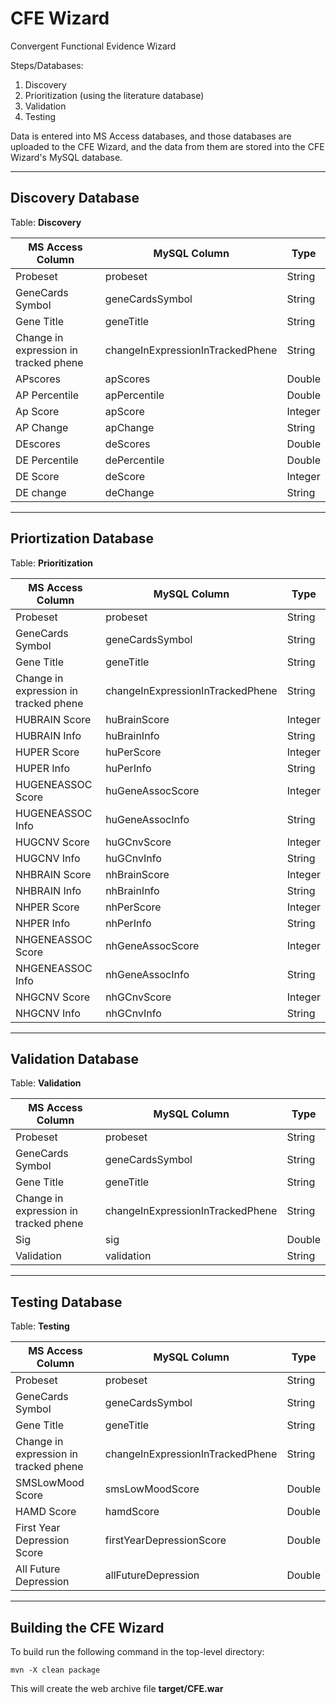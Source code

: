 CFE Wizard
============================================

Convergent Functional Evidence Wizard

Steps/Databases:

1. Discovery
2. Prioritization (using the literature database)
3. Validation
4. Testing

Data is entered into MS Access databases, and those databases are uploaded to the CFE Wizard,
and the data from them are stored into the CFE Wizard's MySQL database.

---

Discovery Database
---------------------

Table: **Discovery**

| MS Access Column                      | MySQL Column                        | Type       |
| ------------------------------------- | ----------------------------------- |----------- |
| Probeset                              | probeset                            | String     |
| GeneCards Symbol                      | geneCardsSymbol                     | String     |
| Gene Title                            | geneTitle                           | String     |
| Change in expression in tracked phene | changeInExpressionInTrackedPhene    | String     |
| APscores                              | apScores                            | Double     |
| AP Percentile                         | apPercentile                        | Double     |
| Ap Score                              | apScore                             | Integer    |
| AP Change                             | apChange                            | String     |
| DEscores                              | deScores                            | Double     |
| DE Percentile                         | dePercentile                        | Double     |
| DE Score                              | deScore                             | Integer    |
| DE change                             | deChange                            | String     |
 

---

Priortization Database
----------------------

 Table: **Prioritization**
 
 
| MS Access Column                      | MySQL Column                        | Type       |
| ------------------------------------- | ----------------------------------- |----------- |
| Probeset                              | probeset                            | String     |
| GeneCards Symbol                      | geneCardsSymbol                     | String     |
| Gene Title                            | geneTitle                           | String     |
| Change in expression in tracked phene | changeInExpressionInTrackedPhene    | String     |
| HUBRAIN Score                         | huBrainScore                        | Integer    |
| HUBRAIN Info                          | huBrainInfo                         | String     | 
| HUPER Score                           | huPerScore                          | Integer    |
| HUPER Info                            | huPerInfo                           | String     | 
| HUGENEASSOC Score                     | huGeneAssocScore                    | Integer    |
| HUGENEASSOC Info                      | huGeneAssocInfo                     | String     | 
| HUGCNV Score                          | huGCnvScore                         | Integer    |
| HUGCNV Info                           | huGCnvInfo                          | String     | 
| NHBRAIN Score                         | nhBrainScore                        | Integer    |
| NHBRAIN Info                          | nhBrainInfo                         | String     |
| NHPER Score                           | nhPerScore                          | Integer    |
| NHPER Info                            | nhPerInfo                           | String     |
| NHGENEASSOC Score                     | nhGeneAssocScore                    | Integer    |
| NHGENEASSOC Info                      | nhGeneAssocInfo                     | String     | 
| NHGCNV Score                          | nhGCnvScore                         | Integer    |
| NHGCNV Info                           | nhGCnvInfo                          | String     | 


---

Validation Database
-------------------


Table: **Validation**

| MS Access Column                      | MySQL Column                        | Type       |
| ------------------------------------- | ----------------------------------- |----------- |
| Probeset                              | probeset                            | String     |
| GeneCards Symbol                      | geneCardsSymbol                     | String     |
| Gene Title                            | geneTitle                           | String     |
| Change in expression in tracked phene | changeInExpressionInTrackedPhene    | String     |
| Sig                                   | sig                                 | Double     |
| Validation                            | validation                          | String     |


---

Testing Database
----------------

Table: **Testing**
 

| MS Access Column                      | MySQL Column                        | Type       |
| ------------------------------------- | ----------------------------------- |----------- |
| Probeset                              | probeset                            | String     |
| GeneCards Symbol                      | geneCardsSymbol                     | String     |
| Gene Title                            | geneTitle                           | String     |
| Change in expression in tracked phene | changeInExpressionInTrackedPhene    | String     |
| SMSLowMood Score                      | smsLowMoodScore                     | Double     |
| HAMD Score                            | hamdScore                           | Double     |
| First Year Depression Score           | firstYearDepressionScore            | Double     |
| All Future Depression                 | allFutureDepression                 | Double     |


---

Building the CFE Wizard
-------------------------------

To build run the following command in the top-level directory:

    mvn -X clean package

This will create the web archive file **target/CFE.war**

